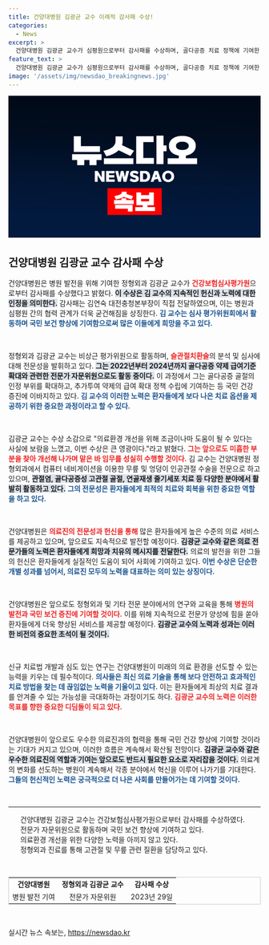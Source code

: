 ```yaml
---
title: 건양대병원 김광균 교수 이례적 감사패 수상!
categories:
  - News
excerpt: >
  건양대병원 김광균 교수가 심평원으로부터 감사패를 수상하며, 골다공증 치료 정책에 기여한 공로를 인정받았다. 의료환경 개선을 위한 작은 힘이 됐다는 그의 소감이 주목을 끌고 있다.
feature_text: >
  건양대병원 김광균 교수가 심평원으로부터 감사패를 수상하며, 골다공증 치료 정책에 기여한 공로를 인정받았다. 의료환경 개선을 위한 작은 힘이 됐다는 그의 소감이 주목을 끌고 있다.
image: '/assets/img/newsdao_breakingnews.jpg'
---
```


<p><img src="/assets/img/newsdao_breakingnews.jpg" alt="cryptoinkorea 속보" /></p>

<h2 data-ke-size="size26">건양대병원 김광균 교수 감사패 수상</h2>

<p data-ke-size="size16">건양대병원은 병원 발전을 위해 기여한 정형외과 김광균 교수가 <b><span style="color: #ee2323;">건강보험심사평가원</span></b>으로부터 감사패를 수상했다고 밝혔다. <b><span style="background-color: #21538527;">이 수상은 김 교수의 지속적인 헌신과 노력에 대한 인정을 의미한다.</span></b> 감사패는 김연숙 대전충청본부장이 직접 전달하였으며, 이는 병원과 심평원 간의 협력 관계가 더욱 굳건해짐을 상징한다. <b><span style="color: #1a5490;">김 교수는 심사 평가위원회에서 활동하며 국민 보건 향상에 기여함으로써 많은 이들에게 희망을 주고 있다.</span></b></p>

<p data-ke-size="size16">&nbsp;</p>

<p>정형외과 김광균 교수는 비상근 평가위원으로 활동하며, <b><span style="color: #ee2323;">슬관절치환술</span></b>의 분석 및 심사에 대해 전문성을 발휘하고 있다. <b><span style="background-color: #21538527;">그는 2022년부터 2024년까지 골다공증 약제 급여기준 확대와 관련한 전문가 자문위원으로도 활동 중이다.</span></b> 이 과정에서 그는 골다공증 골절의 인정 부위를 확대하고, 추가투여 약제의 급여 확대 정책 수립에 기여하는 등 국민 건강 증진에 이바지하고 있다. <b><span style="color: #1a5490;">김 교수의 이러한 노력은 환자들에게 보다 나은 치료 옵션을 제공하기 위한 중요한 과정이라고 할 수 있다.</span></b></p>

<p data-ke-size="size16">&nbsp;</p>

<p>김광균 교수는 수상 소감으로 "의료환경 개선을 위해 조금이나마 도움이 될 수 있다는 사실에 보람을 느꼈고, 이번 수상은 큰 영광이다."라고 밝혔다. <b><span style="color: #ee2323;">그는 앞으로도 미흡한 부분을 찾아 개선해 나가며 맡은 바 임무를 성실히 수행할 것이다.</span></b> 김 교수는 건양대병원 정형외과에서 컴퓨터 네비게이션을 이용한 무릎 및 엉덩이 인공관절 수술을 전문으로 하고 있으며, <b><span style="background-color: #21538527;">관절염, 골다공증성 고관절 골절, 연골재생 줄기세포 치료 등 다양한 분야에서 활발히 활동하고 있다.</span></b> <b><span style="color: #1a5490;">그의 전문성은 환자들에게 최적의 치료와 회복을 위한 중요한 역할을 하고 있다.</span></b></p>

<p data-ke-size="size16">&nbsp;</p>

<p>건양대병원은 <b><span style="color: #ee2323;">의료진의 전문성과 헌신을 통해</span></b> 많은 환자들에게 높은 수준의 의료 서비스를 제공하고 있으며, 앞으로도 지속적으로 발전할 예정이다. <b><span style="background-color: #21538527;">김광균 교수와 같은 의료 전문가들의 노력은 환자들에게 희망과 치유의 메시지를 전달한다.</span></b> 의료의 발전을 위한 그들의 헌신은 환자들에게 실질적인 도움이 되어 사회에 기여하고 있다. <b><span style="color: #1a5490;">이번 수상은 단순한 개별 성과를 넘어서, 의료진 모두의 노력을 대표하는 의미 있는 상징이다.</span></b></p>

<p data-ke-size="size16">&nbsp;</p>

<p>건양대병원은 앞으로도 정형외과 및 기타 전문 분야에서의 연구와 교육을 통해 <b><span style="color: #ee2323;">병원의 발전과 국민 보건 증진에 기여할 것이다.</span></b> 이를 위해 지속적으로 전문가 양성에 힘을 쏟아 환자들에게 더욱 향상된 서비스를 제공할 예정이다. <b><span style="background-color: #21538527;">김광균 교수의 노력과 성과는 이러한 비전의 중요한 초석이 될 것이다.</span></b></p>

<p data-ke-size="size16">&nbsp;</p>

<p>신규 치료법 개발과 심도 있는 연구는 건양대병원이 미래의 의료 환경을 선도할 수 있는 능력을 키우는 데 필수적이다. <b><span style="color: #1a5490;">의사들은 최신 의료 기술을 통해 보다 안전하고 효과적인 치료 방법을 찾는 데 끊임없는 노력을 기울이고 있다.</span></b> 이는 환자들에게 최상의 치료 결과를 안겨줄 수 있는 가능성을 극대화하는 과정이기도 하다. <b><span style="color: #ee2323;">김광균 교수의 노력은 이러한 목표를 향한 중요한 디딤돌이 되고 있다.</span></b> </p>

<p data-ke-size="size16">&nbsp;</p>

<p>건양대병원이 앞으로도 우수한 의료진과의 협력을 통해 국민 건강 향상에 기여할 것이라는 기대가 커지고 있으며, 이러한 흐름은 계속해서 확산될 전망이다. <b><span style="background-color: #21538527;">김광균 교수와 같은 우수한 의료진의 역할과 기여는 앞으로도 반드시 필요한 요소로 자리잡을 것이다.</span></b> 의료계의 변화를 선도하는 병원이 계속해서 각종 분야에서 혁신을 이루어 나가기를 기대한다. <b><span style="color: #1a5490;">그들의 헌신적인 노력은 궁극적으로 더 나은 사회를 만들어가는 데 기여할 것이다.</span></b></p>

<p data-ke-size="size16">&nbsp;</p>

<hr>

<ul style="list-style: none;">
    <li>건양대병원 김광균 교수는 건강보험심사평가원으로부터 감사패를 수상하였다.</li>
    <li>전문가 자문위원으로 활동하며 국민 보건 향상에 기여하고 있다.</li>
    <li>의료환경 개선을 위한 다양한 노력을 아끼지 않고 있다.</li>
    <li>정형외과 진료를 통해 고관절 및 무릎 관련 질환을 담당하고 있다.</li>
</ul>

<p data-ke-size="size16">&nbsp;</p>

<table style="width: 100%; border: 1px solid #ccc;">
    <tr>
        <td style="text-align: center; height: 17px;"><b>건양대병원</b></td>
        <td style="text-align: center; height: 17px;"><b>정형외과 김광균 교수</b></td>
        <td style="text-align: center; height: 17px;"><b>감사패 수상</b></td>
    </tr>
    <tr>
        <td style="text-align: center; height: 17px;">병원 발전 기여</td>
        <td style="text-align: center; height: 17px;">전문가 자문위원</td>
        <td style="text-align: center; height: 17px;">2023년 29일</td>
    </tr>
</table>

<p data-ke-size="size16">&nbsp;</p>
실시간 뉴스 속보는, <a href="https://newsdao.kr" rel="dofollow">https://newsdao.kr</a>


